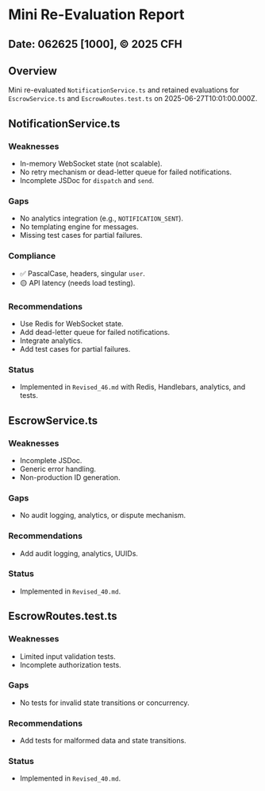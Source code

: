 # Mini Re-Evaluation Report
## Date: 062625 [1000], © 2025 CFH

## Overview
Mini re-evaluated `NotificationService.ts` and retained evaluations for `EscrowService.ts` and `EscrowRoutes.test.ts` on 2025-06-27T10:01:00.000Z.

## NotificationService.ts
### Weaknesses
- In-memory WebSocket state (not scalable).
- No retry mechanism or dead-letter queue for failed notifications.
- Incomplete JSDoc for `dispatch` and `send`.
### Gaps
- No analytics integration (e.g., `NOTIFICATION_SENT`).
- No templating engine for messages.
- Missing test cases for partial failures.
### Compliance
- ✅ PascalCase, headers, singular `user`.
- 🟡 API latency (needs load testing).
### Recommendations
- Use Redis for WebSocket state.
- Add dead-letter queue for failed notifications.
- Integrate analytics.
- Add test cases for partial failures.
### Status
- Implemented in `Revised_46.md` with Redis, Handlebars, analytics, and tests.

## EscrowService.ts
### Weaknesses
- Incomplete JSDoc.
- Generic error handling.
- Non-production ID generation.
### Gaps
- No audit logging, analytics, or dispute mechanism.
### Recommendations
- Add audit logging, analytics, UUIDs.
### Status
- Implemented in `Revised_40.md`.

## EscrowRoutes.test.ts
### Weaknesses
- Limited input validation tests.
- Incomplete authorization tests.
### Gaps
- No tests for invalid state transitions or concurrency.
### Recommendations
- Add tests for malformed data and state transitions.
### Status
- Implemented in `Revised_40.md`.

